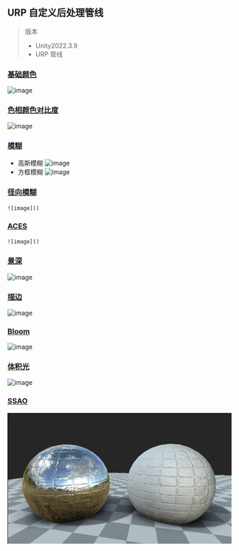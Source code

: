 
## URP 自定义后处理管线
> 版本
> - Unity2022.3.9     
> - URP 管线



### [基础颜色](https://github.com/721802711/B_Post.github.io/tree/main/Assets/B_Post/01_Color)  
  ![image]()

### [色相颜色对比度](https://github.com/721802711/B_Post/tree/main/Assets/B_Post/02_ColorAdiustment)
  ![image]()

### [模糊](https://github.com/721802711/B_Post/tree/main/Assets/B_Post/03_Blur)
- 高斯模糊
    ![image]()
- 方框模糊
    ![image]()

### [径向模糊](https://github.com/721802711/B_Post/tree/main/Assets/B_Post/04_RadialBlur)
    ![image]()

### [ACES](https://github.com/721802711/B_Post/tree/main/Assets/B_Post/05_ToneMapping)
    ![image]()
### [景深](https://github.com/721802711/B_Post/tree/main/Assets/B_Post/06_DepthOfField)
   ![image]()
### [描边](https://github.com/721802711/B_Post/tree/main/Assets/B_Post/07_Outlint)
   ![image]()
### [Bloom](https://github.com/721802711/B_Post/tree/main/Assets/B_Post/08_Bloom)
   ![image]()
### [体积光](https://github.com/721802711/B_Post/tree/main/Assets/B_Post/09_VolumetricLight)
   ![image]()
### [SSAO](https://github.com/721802711/B_Post/tree/main/Assets/B_Post/10_SSAO)
   ![image](https://github.com/721802711/B_Post/blob/main/Assets/B_Post/10_SSAO/SSAO.png)
